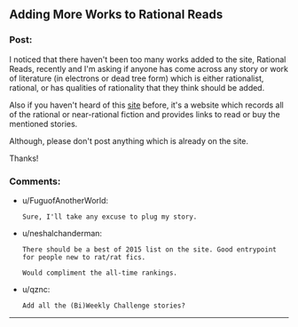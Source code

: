 ## Adding More Works to Rational Reads

### Post:

I noticed that there haven't been too many works added to the site, Rational Reads, recently and I'm asking if anyone has come across any story or work of literature (in electrons or dead tree form) which is either rationalist, rational, or has qualities of rationality that they think should be added.

Also if you haven't heard of this [site](http://rationalreads.com/#/) before, it's a website which records all of the rational or near-rational fiction and provides links to read or buy the mentioned stories.

Although, please don't post anything which is already on the site.

Thanks!

### Comments:

- u/FuguofAnotherWorld:
  ```
  Sure, I'll take any excuse to plug my story.
  ```

- u/neshalchanderman:
  ```
  There should be a best of 2015 list on the site. Good entrypoint for people new to rat/rat fics.

  Would compliment the all-time rankings.
  ```

- u/qznc:
  ```
  Add all the (Bi)Weekly Challenge stories?
  ```

---

